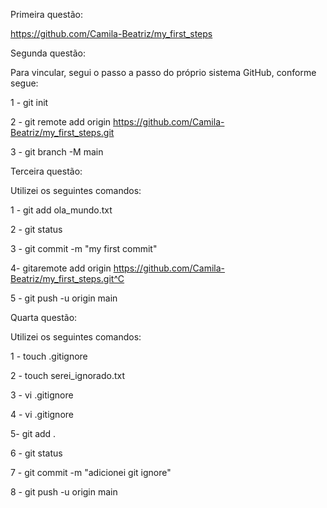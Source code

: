 Primeira questão:

https://github.com/Camila-Beatriz/my_first_steps


Segunda questão:

Para vincular, segui o passo a passo do próprio sistema GitHub, conforme segue: 

1 - git init 

2 -  git remote add origin  https://github.com/Camila-Beatriz/my_first_steps.git 

3 -  git branch -M main



Terceira questão:

Utilizei os seguintes comandos:

1 - git add ola_mundo.txt

2 - git status

3 - git commit -m "my first commit"

4- gitaremote add origin https://github.com/Camila-Beatriz/my_first_steps.git^C


5 - git push -u origin main



Quarta questão:

Utilizei os seguintes comandos:


1 -  touch .gitignore

2 - touch serei_ignorado.txt

3 - vi .gitignore

4 - vi .gitignore

5- git add .

6 - git status

7 - git commit -m "adicionei git ignore"

8 - git push -u origin main



